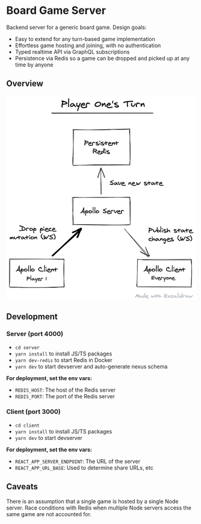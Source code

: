 # Board Game Server

Backend server for a generic board game. Design goals:

- Easy to extend for any turn-based game implementation
- Effortless game hosting and joining, with no authentication
- Typed realtime API via GraphQL subscriptions
- Persistence via Redis so a game can be dropped and picked up at any time by anyone

## Overview

<img src="./readme/player_one_turn.png" alt="Player One's Turn" width="557px">

## Development

### Server (port 4000)

- `cd server`
- `yarn install` to install JS/TS packages
- `yarn dev-redis` to start Redis in Docker
- `yarn dev` to start devserver and auto-generate nexus schema

**For deployment, set the env vars:**

- `REDIS_HOST`: The host of the Redis server
- `REDIS_PORT`: The port of the Redis server

### Client (port 3000)

- `cd client`
- `yarn install` to install JS/TS packages
- `yarn dev` to start devserver

**For deployment, set the env vars:**

- `REACT_APP_SERVER_ENDPOINT`: The URL of the server
- `REACT_APP_URL_BASE`: Used to determine share URLs, etc

## Caveats

There is an assumption that a single game is hosted by a single Node server. Race conditions with Redis when multiple Node servers access the same game are not accounted for.
